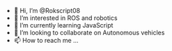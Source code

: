 - 👋 Hi, I’m @Rokscript08
- 👀 I’m interested in ROS and robotics
- 🌱 I’m currently learning JavaScript
- 💞️ I’m looking to collaborate on Autonomous vehicles
- 📫 How to reach me ...

<!---
Rokscript08/Rokscript08 is a ✨ special ✨ repository because its `README.md` (this file) appears on your GitHub profile.
You can click the Preview link to take a look at your changes.
--->
